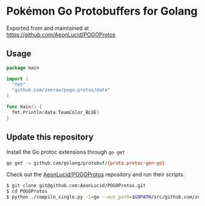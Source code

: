# Pokémon Go Protobuffers for Golang
Exported from and maintained at https://github.com/AeonLucid/POGOProtos

## Usage

```go
package main

import (
  "fmt"
  "github.com/zeeraw/pogo-protos/data"
)

func main() {
  fmt.Println(data.TeamColor_BLUE)
}
```

## Update this repository
Install the Go protoc extensions through `go get`

```bash
go get -u github.com/golang/protobuf/{proto,protoc-gen-go}
```

Check out the [AeonLucid/POGOProtos](https://github.com/AeonLucid/POGOProtos) repository and run their scripts.

```bash
$ git clone git@github.com:AeonLucid/POGOProtos.git
$ cd POGOProtos
$ python ./compile_single.py -l=go --out_path=$GOPATH/src/github.com/zeeraw/pogo-protos --go_root_package=github.com/zeeraw/pogo-protos
```

